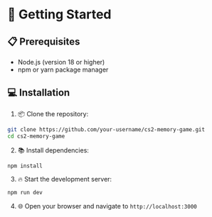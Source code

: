 # 🚀 Getting Started

## 📋 Prerequisites

- Node.js (version 18 or higher)
- npm or yarn package manager

## 💻 Installation

1. 📦 Clone the repository:

```bash
git clone https://github.com/your-username/cs2-memory-game.git
cd cs2-memory-game
```

2. 📚 Install dependencies:

```bash
npm install
```

3. 🔥 Start the development server:

```bash
npm run dev
```

4. 🌐 Open your browser and navigate to `http://localhost:3000`

